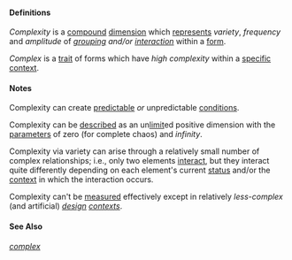 #### Definitions

*Complexity* is a [compound](https://github.com/gcassel/Modular-Organization-Terminology/blob/master/terms/compound.md) [dimension](https://github.com/gcassel/Modular-Organization-Terminology/blob/master/terms/dimension.md) which [represents](https://github.com/gcassel/Modular-Organization-Terminology/blob/master/terms/represent.md) *variety*, *frequency* and *amplitude* of *[grouping](https://github.com/gcassel/Modular-Organization-Terminology/blob/master/terms/group.md) and/or [interaction](https://github.com/gcassel/Modular-Organization-Terminology/blob/master/terms/interaction.md)* within a [form](https://github.com/gcassel/Modular-Organization-Terminology/blob/master/terms/form.md).

*Complex* is a [trait](https://github.com/gcassel/Modular-Organization-Terminology/blob/master/terms/trait.md) of forms which have *high complexity* within a [specific](https://github.com/gcassel/Modular-Organizing-Terminology/blob/master/terms/specific.md) [context](https://github.com/gcassel/Modular-Organizing-Terminology/blob/master/terms/context.md).

#### Notes

Complexity can create [predictable](https://github.com/gcassel/Modular-Organizing-Terminology/blob/master/terms/predict.md) *or* unpredictable [conditions](https://github.com/gcassel/Modular-Organizing-Terminology/blob/master/terms/status.md).

Complexity can be [described](https://github.com/gcassel/Modular-Organization-Terminology/blob/master/terms/describe.md) as an un[limit](https://github.com/gcassel/Modular-Organization-Terminology/blob/master/terms/limit.md)ed positive dimension with the [parameters](https://github.com/gcassel/Modular-Organization-Terminology/blob/master/terms/parameter.md) of zero (for complete chaos) and *infinity*.

Complexity via variety can arise through a relatively small number of complex relationships; i.e., only two elements [interact](https://github.com/gcassel/Modular-Organization-Terminology/blob/master/terms/interaction.md), but they interact quite differently depending on each element's current [status](https://github.com/gcassel/Modular-Organization-Terminology/blob/master/terms/status.md) and/or the [context](https://github.com/gcassel/Modular-Organization-Terminology/blob/master/terms/context.md) in which the interaction occurs.

Complexity can't be [measured](https://github.com/gcassel/Modular-Organization-Terminology/blob/master/terms/measure.md) effectively except in relatively *less-complex* (and artificial) *[design](https://github.com/gcassel/Modular-Organization-Terminology/blob/master/terms/design.md) [contexts](https://github.com/gcassel/Modular-Organization-Terminology/blob/master/terms/context.md)*.

#### See Also

*[complex](https://github.com/gcassel/Modular-Organization-Terminology/blob/master/terms/complex.md)*
